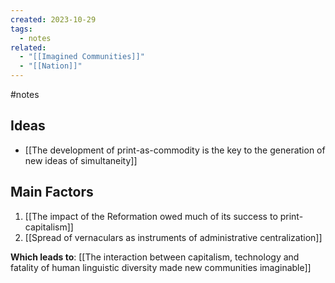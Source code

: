 ```yaml
---
created: 2023-10-29
tags:
  - notes
related:
  - "[[Imagined Communities]]"
  - "[[Nation]]"
---
```

#notes 

## Ideas

- [[The development of print-as-commodity is the key to the generation of new ideas of simultaneity]] 

## Main Factors 

1. [[The impact of the Reformation owed much of its success to print-capitalism]]
2. [[Spread of vernaculars as instruments of administrative centralization]]

**Which leads to**: [[The interaction between capitalism, technology and fatality of human linguistic diversity made new communities imaginable]]


